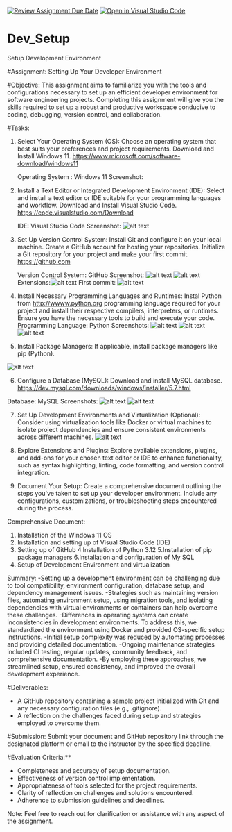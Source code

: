 [![Review Assignment Due Date](https://classroom.github.com/assets/deadline-readme-button-22041afd0340ce965d47ae6ef1cefeee28c7c493a6346c4f15d667ab976d596c.svg)](https://classroom.github.com/a/vbnbTt5m)
[![Open in Visual Studio Code](https://classroom.github.com/assets/open-in-vscode-2e0aaae1b6195c2367325f4f02e2d04e9abb55f0b24a779b69b11b9e10269abc.svg)](https://classroom.github.com/online_ide?assignment_repo_id=15286033&assignment_repo_type=AssignmentRepo)
# Dev_Setup
Setup Development Environment

#Assignment: Setting Up Your Developer Environment

#Objective:
This assignment aims to familiarize you with the tools and configurations necessary to set up an efficient developer environment for software engineering projects. Completing this assignment will give you the skills required to set up a robust and productive workspace conducive to coding, debugging, version control, and collaboration.

#Tasks:

1. Select Your Operating System (OS):
   Choose an operating system that best suits your preferences and project requirements. Download and Install Windows 11. https://www.microsoft.com/software-download/windows11

   Operating System : Windows 11
   Screenshot:


2. Install a Text Editor or Integrated Development Environment (IDE):
   Select and install a text editor or IDE suitable for your programming languages and workflow. Download and Install Visual Studio Code. https://code.visualstudio.com/Download

   IDE: Visual Studio Code
   Screenshot:
   ![alt text](<VISUAL STUDIO CODE.jpg>)




3. Set Up Version Control System:
   Install Git and configure it on your local machine. Create a GitHub account for hosting your repositories. Initialize a Git repository for your project and make your first commit. https://github.com

   Version Control System: GitHub
   Screenshot: 
   ![alt text](<GitHub installation-1.jpg>)
   ![alt text](<GitHub login.jpg>)
   Extensions:![alt text](<GIT EXTENSIONS.jpg>)
   First commit: ![alt text](<first commit.jpg>)

   
4. Install Necessary Programming Languages and Runtimes:
  Instal Python from http://wwww.python.org programming language required for your project and install their respective compilers, interpreters, or runtimes. Ensure you have the necessary tools to build and execute your code.
  Programming Language: Python
  Screenshots:
  ![alt text](Python.jpg)
  ![alt text](<Python installation.jpg>)
  ![alt text](<Python IDLE.jpg>)

5. Install Package Managers:
   If applicable, install package managers like pip (Python).

![alt text](PIP.jpg)

6. Configure a Database (MySQL):
   Download and install MySQL database. https://dev.mysql.com/downloads/windows/installer/5.7.html

Database: MySQL
Screenshots:
![alt text](<My SQL.jpg>)
![alt text](<My SQL 2.jpg>)

7. Set Up Development Environments and Virtualization (Optional):
   Consider using virtualization tools like Docker or virtual machines to isolate project dependencies and ensure consistent environments across different machines.
   ![alt text](Docker.jpg)

8. Explore Extensions and Plugins:
   Explore available extensions, plugins, and add-ons for your chosen text editor or IDE to enhance functionality, such as syntax highlighting, linting, code formatting, and version control integration.

9. Document Your Setup:
    Create a comprehensive document outlining the steps you've taken to set up your developer environment. Include any configurations, customizations, or troubleshooting steps encountered during the process. 

Comprehensive Document:
1. Installation of the Windows 11 OS
2. Installation and setting up of Visual Studio Code (IDE)
3. Setting up of GitHub
4.Installation of Python 3.12
5.Installation of pip package managers
6.Installation and configuration of My SQL
7. Setup of Development Environment and virtualization 

Summary:
-Setting up a development environment can be challenging due to tool compatibility, environment configuration,  database setup, and dependency management issues. 
-Strategies such as maintaining version files, automating environment setup, using migration tools, and        isolating dependencies with virtual environments or containers can help overcome these challenges.
-Differences in operating systems can create inconsistencies in development environments. To address this, we  standardized the environment using Docker and provided OS-specific setup instructions.
 -Initial setup complexity was reduced by automating processes and providing detailed documentation.
  -Ongoing maintenance strategies included CI testing, regular updates, community feedback, and comprehensive documentation. 
  -By employing these approaches, we streamlined setup, ensured consistency, and improved the overall development experience.

#Deliverables:
- A GitHub repository containing a sample project initialized with Git and any necessary configuration files (e.g., .gitignore).
- A reflection on the challenges faced during setup and strategies employed to overcome them.

#Submission:
Submit your document and GitHub repository link through the designated platform or email to the instructor by the specified deadline.

#Evaluation Criteria:**
- Completeness and accuracy of setup documentation.
- Effectiveness of version control implementation.
- Appropriateness of tools selected for the project requirements.
- Clarity of reflection on challenges and solutions encountered.
- Adherence to submission guidelines and deadlines.

Note: Feel free to reach out for clarification or assistance with any aspect of the assignment.
